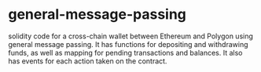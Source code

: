 # general-message-passing
solidity code for a cross-chain wallet between Ethereum and Polygon using general message passing. It has functions for depositing and withdrawing funds, as well as mapping for pending transactions and balances. It also has events for each action taken on the contract.
